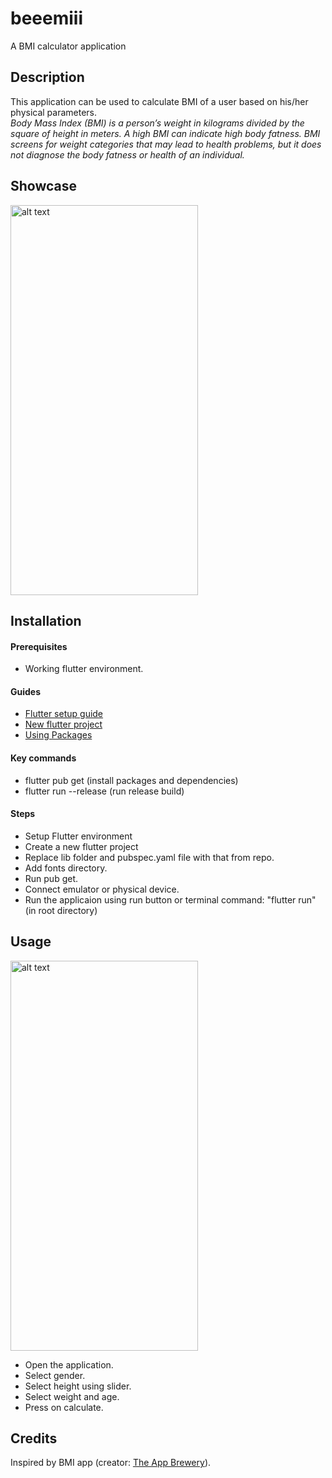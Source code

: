 # beeemiii

A BMI calculator application

## Description

This application can be used to calculate BMI of a user based on his/her physical parameters.<br/>
*Body Mass Index (BMI) is a person’s weight in kilograms divided by the square of height in meters. A high BMI can indicate high body fatness. BMI screens for weight categories that may lead to health problems, but it does not diagnose the body fatness or health of an individual.*

## Showcase
<img src="https://user-images.githubusercontent.com/83495424/129256372-778e65ea-aa0a-4cf2-a6b1-79b329e3b938.gif" alt="alt text" width="300" height="624">

## Installation

#### Prerequisites
* Working flutter environment.<br/>

#### Guides
* [Flutter setup guide](https://flutter.dev/docs/get-started/install)
* [New flutter project](https://flutter.dev/docs/get-started/test-drive?tab=androidstudio) 
* [Using Packages](https://flutter.dev/docs/development/packages-and-plugins/using-packages)

#### Key commands
* flutter pub get (install packages and dependencies)
* flutter run --release (run release build)

#### Steps
* Setup Flutter environment
* Create a new flutter project
* Replace lib folder and pubspec.yaml file with that from repo.
* Add fonts directory.
* Run pub get.
* Connect emulator or physical device.
* Run the applicaion using run button or terminal command: "flutter run" (in root directory)

## Usage

<img src="https://user-images.githubusercontent.com/83495424/128884197-94f51c1f-2a9e-48ca-a046-b7ca5481fe8a.jpeg" alt="alt text" width="300" height="624">

* Open the application.
* Select gender.
* Select height using slider.
* Select weight and age.
* Press on calculate.

## Credits
Inspired by BMI app (creator: [The App Brewery](https://www.appbrewery.co/)).

